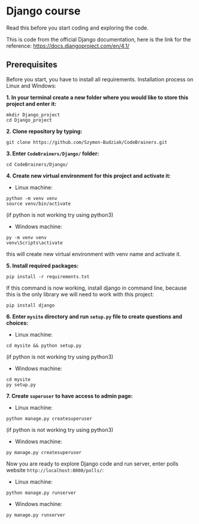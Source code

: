 # Django course
Read this before you start coding and exploring the code.

This is code from the official Django documentation, here is the link for the reference: https://docs.djangoproject.com/en/4.1/
## Prerequisites
Before you start, you have to install all requirements. Installation process on Linux and Windows:

__1. In your terminal create a new folder where you would like to store this project and enter it:__
```
mkdir Django_project
cd Django_project
```
__2. Clone repository by typing:__
```
git clone https://github.com/Szymon-Budziak/CodeBrainers.git
```
__3. Enter `CodeBrainers/Django/` folder:__
```
cd CodeBrainers/Django/
```
__4. Create new virtual environment for this project and activate it:__
 - Linux machine:
```
python -m venv venv
source venv/bin/activate
```
(if python is not working try using python3)
- Windows machine:
```
py -m venv venv
venv\Scripts\activate
```
this will create new virtual environment with venv name and activate it.

__5. Install required packages:__
```
pip install -r requirements.txt
```
If this command is now working, install django in command line, because this is the only library we will need to work with this project:
```
pip install django
```
__6. Enter `mysite` directory and run `setup.py` file to create questions and choices:__
 - Linux machine:
```
cd mysite && python setup.py
```
(if python is not working try using python3)
- Windows machine:
```
cd mysite
py setup.py
```

__7. Create `superuser` to have access to admin page:__
 - Linux machine:
```
python manage.py createsuperuser
```
(if python is not working try using python3)
- Windows machine:
```
py manage.py createsuperuser
```

Now you are ready to explore Django code and run server, enter polls website `http://localhost:8000/polls/`:
 - Linux machine:
```
python manage.py runserver
```
- Windows machine:
```
py manage.py runserver
```